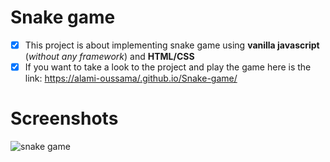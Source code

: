 # Snake game
- [x] This project is about implementing snake game using **vanilla javascript** (*without any framework*) and **HTML/CSS**
- [x] If you want to take a look to the project and play the game here is the link: [https://alami-oussama/.github.io/Snake-game/](https://alami-oussama/.github.io/Snake-game/)

# Screenshots
![snake game](screenshots/snake-game.gif)
